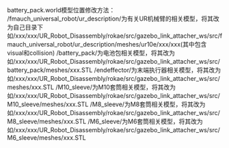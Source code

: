 battery_pack.world模型位置修改方法：
/fmauch_universal_robot/ur_description/为有关UR机械臂的相关模型，将其改为自己目录下如/xxx/xxx/UR_Robot_Disassembly/rokae/src/gazebo_link_attacher_ws/src/fmauch_universal_robot/ur_description/meshes/ur10e/xxx/xxx(其中包含visual和collision)
/battery_pack/为电池包相关模型，将其改为如/xxx/xxx/UR_Robot_Disassembly/rokae/src/gazebo_link_attacher_ws/src/battery_pack/meshes/xxx.STL
/endeffector/为末端执行器相关模型，将其改为如/xxx/xxx/UR_Robot_Disassembly/rokae/src/gazebo_link_attacher_ws/src/meshes/xxx.STL
/M10_sleeve/为M10套筒相关模型，将其改为如/xxx/xxx/UR_Robot_Disassembly/rokae/src/gazebo_link_attacher_ws/src/M10_sleeve/meshes/xxx.STL
/M8_sleeve/为M8套筒相关模型，将其改为如/xxx/xxx/UR_Robot_Disassembly/rokae/src/gazebo_link_attacher_ws/src/M8_sleeve/meshes/xxx.STL
/M6_sleeve/为M6套筒相关模型，将其改为如/xxx/xxx/UR_Robot_Disassembly/rokae/src/gazebo_link_attacher_ws/src/M6_sleeve/meshes/xxx.STL

